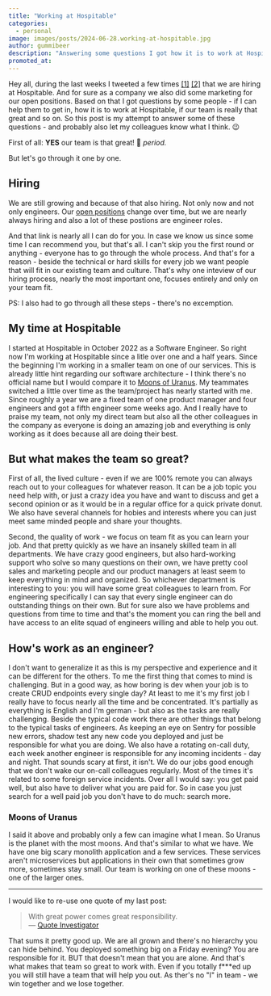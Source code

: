 ```yaml
---
title: "Working at Hospitable"
categories:
  - personal
image: images/posts/2024-06-28.working-at-hospitable.jpg
author: gummibeer
description: "Answering some questions I got how it is to work at Hospitable and about aour hiring process."
promoted_at:
---
```


Hey all, during the last weeks I tweeted a few times [[1]](https://x.com/devgummibeer/status/1805551732346306948) [[2]](https://x.com/devgummibeer/status/1804196806462419333) that we are hiring at Hospitable.
And for sure as a company we also did some marketing for our open positions.
Based on that I got questions by some people - if I can help them to get in, how it is to work at Hospitable, if our team is really that great and so on.
So this post is my attempt to answer some of these questions - and probably also let my colleagues know what I think. 😉

First of all: **YES** our team is that great! 🎉 _period._

But let's go through it one by one.

## Hiring

We are still growing and because of that also hiring.
Not only now and not only engineers.
Our [open positions](https://wrkbl.ink/aif33CK) change over time, but we are nearly always hiring and also a lot of these postions are engineer roles.

And that link is nearly all I can do for you.
In case we know us since some time I can recommend you, but that's all.
I can't skip you the first round or anything - everyone has to go through the whole process.
And that's for a reason - beside the technical or hard skills for every job we want people that will fit in our existing team and culture.
That's why one inteview of our hiring process, nearly the most important one, focuses entirely and only on your team fit.

PS: I also had to go through all these steps - there's no excemption.

## My time at Hospitable

I started at Hospitable in October 2022 as a Software Engineer.
So right now I'm working at Hospitable since a litle over one and a half years.
Since the beginning I'm working in a smaller team on one of our services.
This is already little hint regarding our software architecture - I think there's no official name but I would compare it to [Moons of Uranus](https://en.wikipedia.org/wiki/Moons_of_Uranus).
My teammates switched a little over time as the team/project has nearly started with me.
Since roughly a year we are a fixed team of one product manager and four engineers and got a fifth engineer some weeks ago.
And I really have to praise my team, not only my direct team but also all the other colleagues in the company as everyone is doing an amazing job and everything is only working as it does because all are doing their best.

## But what makes the team so great?

First of all, the lived culture - even if we are 100% remote you can always reach out to your colleagues for whatever reason.
It can be a job topic you need help with, or just a crazy idea you have and want to discuss and get a second opinion or as it would be in a regular office for a quick private donut.
We also have several channels for hobies and interests where you can just meet same minded people and share your thoughts.

Second, the quality of work - we focus on team fit as you can learn your job.
And that pretty quickly as we have an insanely skilled team in all departments.
We have crazy good engineers, but also hard-working support who solve so many questions on their own, we have pretty cool sales and marketing people and our product managers at least seem to keep everything in mind and organized.
So whichever department is interesting to you: you will have some great colleagues to learn from.
For engineering specifically I can say that every single engineer can do outstanding things on their own.
But for sure also we have problems and questions from time to time and that's the moment you can ring the bell and have access to an elite squad of engineers willing and able to help you out.

## How's work as an engineer?

I don't want to generalize it as this is my perspective and experience and it can be different for the others.
To me the first thing that comes to mind is challenging.
But in a good way, as how boring is dev when your job is to create CRUD endpoints every single day?
At least to me it's my first job I really have to focus nearly all the time and be concentrated.
It's partially as everything is English and I'm german - but also as the tasks are really challenging.
Beside the typical code work there are other things that belong to the typical tasks of engineers.
As keeping an eye on Sentry for possible new errors, shadow test any new code you deployed and just be responsible for what you are doing.
We also have a rotating on-call duty, each week another engineer is responsible for any incoming incidents - day and night.
That sounds scary at first, it isn't.
We do our jobs good enough that we don't wake our on-call colleagues regularly.
Most of the times it's related to some foreign service incidents.
Over all I would say: you get paid well, but also have to deliver what you are paid for.
So in case you just search for a well paid job you don't have to do much: search more.

### Moons of Uranus

I said it above and probably only a few can imagine what I mean.
So Uranus is the planet with the most moons.
And that's similar to what we have.
We have one big scary monolith application and a few services.
These services aren't microservices but applications in their own that sometimes grow more, sometimes stay small.
Our team is working on one of these moons - one of the larger ones.

---

I would like to re-use one quote of my last post:

> With great power comes great responsibility.  
> &mdash; [Quote Investigator](https://quoteinvestigator.com/2015/07/23/great-power/)

That sums it pretty good up.
We are all grown and there's no hierarchy you can hide behind.
You deployed something big on a Friday evening?
You are responsible for it.
BUT that doesn't mean that you are alone.
And that's what makes that team so great to work with.
Even if you totally f\*\*\*ed up you will still have a team that will help you out.
As ther's no "I" in team - we win together and we lose together.
